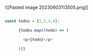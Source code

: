   ![[Pasted image 20230603113505.png]]  

```js

const todos = [1,2,3,4];

      {todos.map((todo) => (

        <p>{todo}</p>

      ))}
      
```
